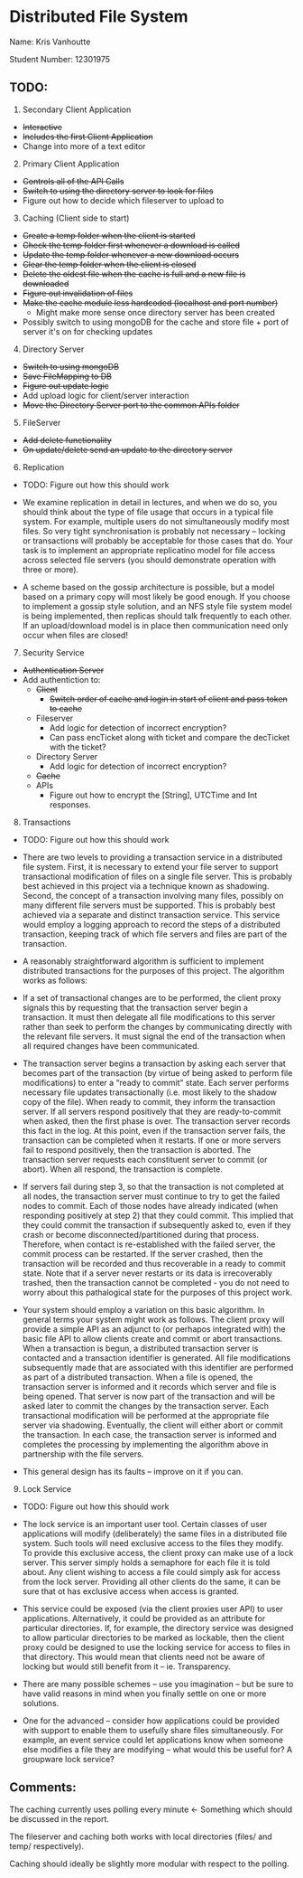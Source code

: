 # Distributed File System

Name: Kris Vanhoutte

Student Number: 12301975

## TODO:

1. Secondary Client Application

  - ~~Interactive~~
  - ~~Includes the first Client Application~~
  - Change into more of a text editor

2. Primary Client Application

  - ~~Controls all of the API Calls~~
  - ~~Switch to using the directory server to look for files~~
  - Figure out how to decide which fileserver to upload to

3. Caching (Client side to start)

  - ~~Create a temp folder when the client is started~~
  - ~~Check the temp folder first whenever a download is called~~
  - ~~Update the temp folder whenever a new download occurs~~
  - ~~Clear the temp folder when the client is closed~~
  - ~~Delete the oldest file when the cache is full and a new file is downloaded~~
  - ~~Figure out invalidation of files~~
  - ~~Make the cache module less hardcoded (localhost and port number)~~
    * Might make more sense once directory server has been created
  - Possibly switch to using mongoDB for the cache and store file + port of server it's on for checking updates

4. Directory Server

  - ~~Switch to using mongoDB~~
  - ~~Save FileMapping to DB~~
  - ~~Figure out update logic~~
  - Add upload logic for client/server interaction
  - ~~Move the Directory Server port to the common APIs folder~~

5. FileServer
  - ~~Add delete functionality~~
  - ~~On update/delete send an update to the directory server~~

6. Replication
  - TODO: Figure out how this should work
  - We examine replication in detail in lectures, and when we do so, you should think about the type of file usage that occurs in a typical file system. For example, multiple users do not simultaneously modify most files. So very tight synchronisation is probably not necessary – locking or transactions will probably be acceptable for those cases that do. Your task is to implement an appropriate replicatino model for file access across selected file servers (you should demonstrate operation with three or more).

  - A scheme based on the gossip architecture is possible, but a model based on a primary copy will most likely be good enough. If you choose to implement a gossip style solution, and an NFS style file system model is being implemented, then replicas should talk frequently to each other. If an upload/download model is in place then communication need only occur when files are closed!

7. Security Service

  - ~~Authentication Server~~
  - Add authentiction to:
    * ~~Client~~
      - ~~Switch order of cache and login in start of client and pass token to cache~~
    * Fileserver
      - Add logic for detection of incorrect encryption?
      - Can pass encTicket along with ticket and compare the decTicket with the ticket?
    * Directory Server
      - Add logic for detection of incorrect encryption?
    * ~~Cache~~
    * APIs
      - Figure out how to encrypt the [String], UTCTime and Int responses.

8. Transactions
  - TODO: Figure out how this should work
  - There are two levels to providing a transaction service in a distributed file system. First, it is necessary to extend your file server to support transactional modification of files on a single file server. This is probably best achieved in this project via a technique known as shadowing. Second, the concept of a transaction involving many files, possibly on many different file servers must be supported. This is probably best achieved via a separate and distinct transaction service. This service would employ a logging approach to record the steps of a distributed transaction, keeping track of which file servers and files are part of the transaction.

  - A reasonably straightforward algorithm is sufficient to implement distributed transactions for the purposes of this project. The algorithm works as follows:

  - If a set of transactional changes are to be performed, the client proxy signals this by requesting that the transaction server begin a transaction. It must then delegate all file modifications to this server rather than seek to perform the changes by communicating directly with the relevant file servers. It must signal the end of the transaction when all required changes have been communicated.

  - The transaction server begins a transaction by asking each server that becomes part of the transaction (by virtue of being asked to perform file modifications) to enter a “ready to commit” state. Each server performs necessary file updates transactionally (i.e. most likely to the shadow copy of the file). When ready to commit, they inform the transaction server. If all servers respond positively that they are ready-to-commit when asked, then the first phase is over. The transaction server records this fact in the log. At this point, even if the transaction server fails, the transaction can be completed when it restarts. If one or more servers fail to respond positively, then the transaction is aborted. The transaction server requests each constituent server to commit (or abort). When all respond, the transaction is complete.

  - If servers fail during step 3, so that the transaction is not completed at all nodes, the transaction server must continue to try to get the failed nodes to commit. Each of those nodes have already indicated (when responding positively at step 2) that they could commit. This implied that they could commit the transaction if subsequently asked to, even if they crash or become disconnected/partitioned during that process. Therefore, when contact is re-established with the failed server, the commit process can be restarted. If the server crashed, then the transaction will be recorded and thus recoverable in a ready to commit state. Note that if a server never restarts or its data is irrecoverably trashed, then the transaction cannot be completed - you do not need to worry about this pathalogical state for the purposes of this project work.

  - Your system should employ a variation on this basic algorithm. In general terms your system might work as follows. The client proxy will provide a simple API as an adjunct to (or perhapos integrated with) the basic file API to allow clients create and commit or abort transactions. When a transaction is begun, a distributed transaction server is contacted and a transaction identifier is generated. All file modifications subsequently made that are associated with this identifier are performed as part of a distributed transaction. When a file is opened, the transaction server is informed and it records which server and file is being opened. That server is now part of the transaction and will be asked later to commit the changes by the transaction server. Each transactional modification will be performed at the appropriate file server via shadowing. Eventually, the client will either abort or commit the transaction. In each case, the transaction server is informed and completes the processing by implementing the algorithm above in partnership with the file servers.

  - This general design has its faults – improve on it if you can.



9. Lock Service
  - TODO: Figure out how this should work
  - The lock service is an important user tool. Certain classes of user applications will modify (deliberately) the same files in a distributed file system. Such tools will need exclusive access to the files they modify. To provide this exclusive access, the client proxy can make use of a lock server. This server simply holds a semaphore for each file it is told about. Any client wishing to access a file could simply ask for access from the lock server. Providing all other clients do the same, it can be sure that ot has exclusive access when access is granted.

  - This service could be exposed (via the client proxies user API) to user applications. Alternatively, it could be provided as an attribute for particular directories. If, for example, the directory service was designed to allow particular directories to be marked as lockable, then the client proxy could be designed to use the locking service for access to files in that directory. This would mean that clients need not be aware of locking but would still benefit from it – ie. Transparency.

  - There are many possible schemes – use you imagination – but be sure to have valid reasons in mind when you finally settle on one or more solutions.

  - One for the advanced – consider how applications could be provided with support to enable them to usefully share files simultaneously. For example, an event service could let applications know when someone else modifies a file they are modifying – what would this be useful for? A groupware lock service?
  
## Comments:

The caching currently uses polling every minute <- Something which should be discussed in the report.

The fileserver and caching both works with local directories (files/ and temp/ respectively).

Caching should ideally be slightly more modular with respect to the polling.

